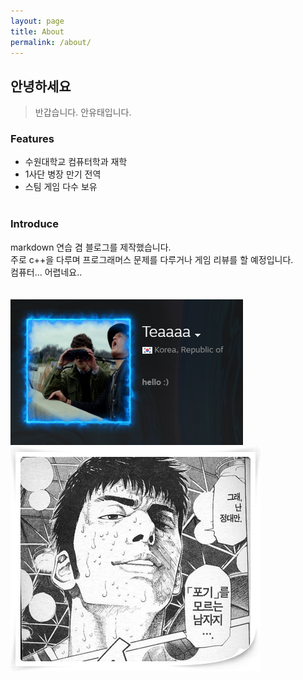 ```yaml
---
layout: page
title: About
permalink: /about/
---
```


## 안녕하세요
> 반갑습니다. 안유태입니다.

### Features
- 수원대학교 컴퓨터학과 재학
- 1사단 병장 만기 전역
- 스팀 게임 다수 보유
<br/><br/>

### Introduce
markdown 연습 겸 블로그를 제작했습니다.  
주로 c++을 다루며 프로그래머스 문제를 다루거나 게임 리뷰를 할 예정입니다.  
컴퓨터... 어렵네요..  
<br/><br/>
![](/public/img/steam.png)  
![](/public/img/123.jpg)